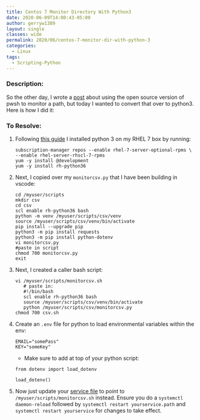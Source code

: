 ```yaml
---
title: Centos 7 Monitor Directory With Python3
date: 2020-06-09T14:00:43-05:00
author: gerryw1389
layout: single
classes: wide
permalink: 2020/06/centos-7-monitor-dir-with-python-3
categories:
  - Linux
tags:
  - Scripting-Python
---
```

<!--more-->

### Description:

So the other day, I wrote a [post](https://automationadmin.com/2020/06/systemd-path-monitor-folder) about using the open source version of pwsh to monitor a path, but today I wanted to convert that over to python3. Here is how I did it:

### To Resolve:

1. Following [this guide](https://developers.redhat.com/blog/2018/08/13/install-python3-rhel/#tldr) I installed python 3 on my RHEL 7 box by running:

   ```
   subscription-manager repos --enable rhel-7-server-optional-rpms \
   --enable rhel-server-rhscl-7-rpms
   yum -y install @development
   yum -y install rh-python36
   ```

2. Next, I copied over my `monitorcsv.py` that I have been building in vscode:

   ```
   cd /myuser/scripts
   mkdir csv
   cd csv
   scl enable rh-python36 bash
   python -m venv /myuser/scripts/csv/venv
   source /myuser/scripts/csv/venv/bin/activate
   pip install --upgrade pip
   python3 -m pip install requests
   python3 -m pip install python-dotenv
   vi monitorcsv.py
   #paste in script
   chmod 700 monitorcsv.py
   exit
   ```

3. Next, I created a caller bash script:

   ```
   vi /myuser/scripts/monitorcsv.sh
      # paste in:
      #!/bin/bash
      scl enable rh-python36 bash
      source /myuser/scripts/csv/venv/bin/activate
      python /myuser/scripts/csv/monitorcsv.py
   chmod 700 csv.sh
   ```

4. Create an `.env` file for python to load environmental variables within the env:

   ```
   EMAIL="somePass"
   KEY="someKey"
   ```

   - Make sure to add at top of your python script:

   ```
   from dotenv import load_dotenv

   load_dotenv()
   ```

5. Now just update your [service file](https://automationadmin.com/2020/06/systemd-path-monitor-folder) to point to `/myuser/scripts/monitorcsv.sh` instead. Ensure you do a `systemctl daemon-reload` followed by `systemctl restart yourservice.path` and `systemctl restart yourservice` for changes to take effect.